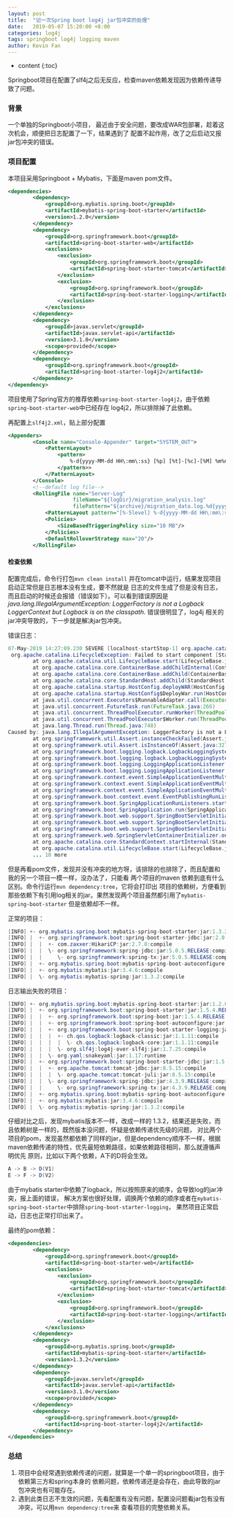 ```yaml
---
layout: post
title:  "记一次Spring boot log4j jar包冲突的处理"
date:   2019-05-07 15:20:00 +8:00
categories: log4j
tags: springboot log4j logging maven
author: Kevin Fan
---
```


* content
{:toc}

Springboot项目在配置了slf4j之后无反应，检查maven依赖发现因为依赖传递导致了问题。

<!-- more -->

### 背景

一个单独的Springboot小项目， 最近由于安全问题，要改成WAR包部署，趁着这次机会，顺便把日志配置了一下，结果遇到了
配置不起作用，改了之后启动又报jar包冲突的错误。

### 项目配置

本项目采用Springboot + Mybatis，下面是maven pom文件。

```xml
<dependencies>
        <dependency>
			<groupId>org.mybatis.spring.boot</groupId>
			<artifactId>mybatis-spring-boot-starter</artifactId>
			<version>1.2.0</version>
		</dependency>
		<dependency>
			<groupId>org.springframework.boot</groupId>
			<artifactId>spring-boot-starter-web</artifactId>
			<exclusions>
				<exclusion>
					<groupId>org.springframework.boot</groupId>
					<artifactId>spring-boot-starter-tomcat</artifactId>
				</exclusion>
				<exclusion>
					<groupId>org.springframework.boot</groupId>
					<artifactId>spring-boot-starter-logging</artifactId>
				</exclusion>
			</exclusions>
		</dependency>
		<dependency>
			<groupId>javax.servlet</groupId>
			<artifactId>javax.servlet-api</artifactId>
			<version>3.1.0</version>
			<scope>provided</scope>
		</dependency>
		<dependency>
			<groupId>org.springframework.boot</groupId>
			<artifactId>spring-boot-starter-log4j2</artifactId>
		</dependency>
</dependency>	
```

项目使用了Spring官方的推荐依赖`spring-boot-starter-log4j2`，由于依赖`spring-boot-starter-web`中已经存在
log4j2，所以排除掉了此依赖。

再配置上`slf4j2.xml`，贴上部分配置

```xml
<Appenders>
        <Console name="Console-Appender" target="SYSTEM_OUT">
            <PatternLayout>
                <pattern>
                    %-d{yyyy-MM-dd HH\:mm\:ss} [%p] [%t]-[%c]-[%M] %m%n
                </pattern>>
            </PatternLayout>
        </Console>
        <!--default log file-->
        <RollingFile name="Server-Log"
                     fileName="${logDir}/migration_analysis.log"
                     filePattern="${archive}/migration_data.log.%d{yyyy-MM-dd}.gz">
            <PatternLayout pattern="[%-5level] %-d{yyyy-MM-dd HH\:mm\:ss.SSS} [%t]-[%c]-[%M] %m%n"/>
            <Policies>
                <SizeBasedTriggeringPolicy size="10 MB"/>
            </Policies>
            <DefaultRolloverStrategy max="20"/>
        </RollingFile>
```

#### 检查依赖

配置完成后，命令行打包`mvn clean install` 并在tomcat中运行，结果发现项目启动正常但是日志根本没有生成，要不然就是
日志的文件生成了但是没有日志，而且启动的时候还会报错（错误如下）。可以看到错误原因是
*java.lang.IllegalArgumentException: LoggerFactory is not a Logback LoggerContext but Logback is on the classpath.*
错误很明显了，log4j 相关的jar冲突导致的，下一步就是解决jar包冲突。

错误日志：

```java
07-May-2019 14:27:09.230 SEVERE [localhost-startStop-1] org.apache.catalina.core.ContainerBase.addChildInternal ContainerBase.addChild: start:
 org.apache.catalina.LifecycleException: Failed to start component [StandardEngine[Catalina].StandardHost[localhost].StandardContext[/migrationback]]
        at org.apache.catalina.util.LifecycleBase.start(LifecycleBase.java:167)
        at org.apache.catalina.core.ContainerBase.addChildInternal(ContainerBase.java:754)
        at org.apache.catalina.core.ContainerBase.addChild(ContainerBase.java:730)
        at org.apache.catalina.core.StandardHost.addChild(StandardHost.java:734)
        at org.apache.catalina.startup.HostConfig.deployWAR(HostConfig.java:980)
        at org.apache.catalina.startup.HostConfig$DeployWar.run(HostConfig.java:1852)
        at java.util.concurrent.Executors$RunnableAdapter.call(Executors.java:511)
        at java.util.concurrent.FutureTask.run(FutureTask.java:266)
        at java.util.concurrent.ThreadPoolExecutor.runWorker(ThreadPoolExecutor.java:1149)
        at java.util.concurrent.ThreadPoolExecutor$Worker.run(ThreadPoolExecutor.java:624)
        at java.lang.Thread.run(Thread.java:748)
Caused by: java.lang.IllegalArgumentException: LoggerFactory is not a Logback LoggerContext but Logback is on the classpath. Either remove Logback or the competing implementation (class org.apache.logging.slf4j.Log4jLoggerFactory loaded from file:/C:/Developments/Software/apache-tomcat-8.5.39/webapps/migrationback/WEB-INF/lib/log4j-slf4j-impl-2.7.jar). If you are using WebLogic you will need to add 'org.slf4j' to prefer-application-packages in WEB-INF/weblogic.xml: org.apache.logging.slf4j.Log4jLoggerFactory
        at org.springframework.util.Assert.instanceCheckFailed(Assert.java:389)
        at org.springframework.util.Assert.isInstanceOf(Assert.java:327)
        at org.springframework.boot.logging.logback.LogbackLoggingSystem.getLoggerContext(LogbackLoggingSystem.java:274)
        at org.springframework.boot.logging.logback.LogbackLoggingSystem.beforeInitialize(LogbackLoggingSystem.java:98)
        at org.springframework.boot.logging.LoggingApplicationListener.onApplicationStartingEvent(LoggingApplicationListener.java:230)
        at org.springframework.boot.logging.LoggingApplicationListener.onApplicationEvent(LoggingApplicationListener.java:209)
        at org.springframework.context.event.SimpleApplicationEventMulticaster.invokeListener(SimpleApplicationEventMulticaster.java:167)
        at org.springframework.context.event.SimpleApplicationEventMulticaster.multicastEvent(SimpleApplicationEventMulticaster.java:139)
        at org.springframework.context.event.SimpleApplicationEventMulticaster.multicastEvent(SimpleApplicationEventMulticaster.java:122)
        at org.springframework.boot.context.event.EventPublishingRunListener.starting(EventPublishingRunListener.java:69)
        at org.springframework.boot.SpringApplicationRunListeners.starting(SpringApplicationRunListeners.java:48)
        at org.springframework.boot.SpringApplication.run(SpringApplication.java:292)
        at org.springframework.boot.web.support.SpringBootServletInitializer.run(SpringBootServletInitializer.java:151)
        at org.springframework.boot.web.support.SpringBootServletInitializer.createRootApplicationContext(SpringBootServletInitializer.java:131)
        at org.springframework.boot.web.support.SpringBootServletInitializer.onStartup(SpringBootServletInitializer.java:86)
        at org.springframework.web.SpringServletContainerInitializer.onStartup(SpringServletContainerInitializer.java:169)
        at org.apache.catalina.core.StandardContext.startInternal(StandardContext.java:5225)
        at org.apache.catalina.util.LifecycleBase.start(LifecycleBase.java:150)
        ... 10 more
```

但是再看pom文件，发现并没有冲突的地方呀，该排除的也排除了，而且配置和我的另一个项目一模一样，没办法了，只能看
两个项目的maven 依赖到底有什么区别。命令行运行`mvn dependency:tree`，它将会打印出
项目的依赖树，方便看到那些依赖下有引用log相关的jar。果然发现两个项目虽然都引用了`mybatis-spring-boot-starter`
但是依赖却不一样。

正常的项目：

```java
[INFO] +- org.mybatis.spring.boot:mybatis-spring-boot-starter:jar:1.3.2:compile
[INFO] |  +- org.springframework.boot:spring-boot-starter-jdbc:jar:2.0.1.RELEASE:compile
[INFO] |  |  +- com.zaxxer:HikariCP:jar:2.7.8:compile
[INFO] |  |  \- org.springframework:spring-jdbc:jar:5.0.5.RELEASE:compile
[INFO] |  |     \- org.springframework:spring-tx:jar:5.0.5.RELEASE:compile
[INFO] |  +- org.mybatis.spring.boot:mybatis-spring-boot-autoconfigure:jar:1.3.2:compile
[INFO] |  +- org.mybatis:mybatis:jar:3.4.6:compile
[INFO] |  \- org.mybatis:mybatis-spring:jar:1.3.2:compile
```

日志输出失败的项目：

```java
[INFO] +- org.mybatis.spring.boot:mybatis-spring-boot-starter:jar:1.2.0:compile
[INFO] |  +- org.springframework.boot:spring-boot-starter:jar:1.5.4.RELEASE:compile
[INFO] |  |  +- org.springframework.boot:spring-boot:jar:1.5.4.RELEASE:compile
[INFO] |  |  +- org.springframework.boot:spring-boot-autoconfigure:jar:1.5.4.RELEASE:compile
[INFO] |  |  +- org.springframework.boot:spring-boot-starter-logging:jar:1.5.4.RELEASE:compile
[INFO] |  |  |  +- ch.qos.logback:logback-classic:jar:1.1.11:compile
[INFO] |  |  |  |  \- ch.qos.logback:logback-core:jar:1.1.11:compile
[INFO] |  |  |  \- org.slf4j:log4j-over-slf4j:jar:1.7.25:compile
[INFO] |  |  \- org.yaml:snakeyaml:jar:1.17:runtime
[INFO] |  +- org.springframework.boot:spring-boot-starter-jdbc:jar:1.5.4.RELEASE:compile
[INFO] |  |  +- org.apache.tomcat:tomcat-jdbc:jar:8.5.15:compile
[INFO] |  |  |  \- org.apache.tomcat:tomcat-juli:jar:8.5.15:compile
[INFO] |  |  \- org.springframework:spring-jdbc:jar:4.3.9.RELEASE:compile
[INFO] |  |     \- org.springframework:spring-tx:jar:4.3.9.RELEASE:compile
[INFO] |  +- org.mybatis.spring.boot:mybatis-spring-boot-autoconfigure:jar:1.3.2:compile
[INFO] |  +- org.mybatis:mybatis:jar:3.4.6:compile
[INFO] |  \- org.mybatis:mybatis-spring:jar:1.3.2:compile
```

仔细对比之后，发现mybatis版本不一样，改成一样的 1.3.2，结果还是失败，而且依赖树是一样的，既然版本没问题，怀疑是依赖传递优先级的问题，
对比两个项目的pom，发现虽然都依赖了同样的jar，但是dependency顺序不一样，根据maven依赖传递的特性，优先最短依赖路径，如果依赖路径相同，那么就遵循声明优先
原则，比如以下两个依赖，A下的D将会生效。

```java
A -> B -> D(V1)
E -> F -> D(V2)
```

由于mybatis starter中依赖了logback，所以按照原来的顺序，会导致log的jar冲突，报上面的错误，
解决方案也很好处理，调换两个依赖的顺序或者在`mybatis-spring-boot-starter`中排除`spring-boot-starter-logging`，
果然项目正常启动，日志也正常打印出来了。

最终的pom依赖：

```xml
<dependencies>
		<dependency>
			<groupId>org.springframework.boot</groupId>
			<artifactId>spring-boot-starter-web</artifactId>
			<exclusions>
				<exclusion>
					<groupId>org.springframework.boot</groupId>
					<artifactId>spring-boot-starter-tomcat</artifactId>
				</exclusion>
				<exclusion>
					<groupId>org.springframework.boot</groupId>
					<artifactId>spring-boot-starter-logging</artifactId>
				</exclusion>
			</exclusions>
		</dependency>
		<dependency>
			<groupId>org.mybatis.spring.boot</groupId>
			<artifactId>mybatis-spring-boot-starter</artifactId>
			<version>1.3.2</version>
		</dependency>
		<dependency>
			<groupId>javax.servlet</groupId>
			<artifactId>javax.servlet-api</artifactId>
			<version>3.1.0</version>
			<scope>provided</scope>
		</dependency>
		<dependency>
			<groupId>org.springframework.boot</groupId>
			<artifactId>spring-boot-starter-log4j2</artifactId>
		</dependency>
</dependencies>
```

### 总结

1. 项目中会经常遇到依赖传递的问题，就算是一个单一的springboot项目，由于依赖第三方和spring本身的
依赖问题，依赖传递还是会存在，由此导致的jar包冲突也有可能存在。
2. 遇到此类日志不生效的问题，先看配置有没有问题，配置没问题看jar包有没有冲突，可以用`mvn dependency:tree`来
查看项目的完整依赖关系。

